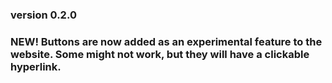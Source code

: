 ### version 0.2.0

### NEW! Buttons are now added as an experimental feature to the website. Some might not work, but they will have a clickable hyperlink.
